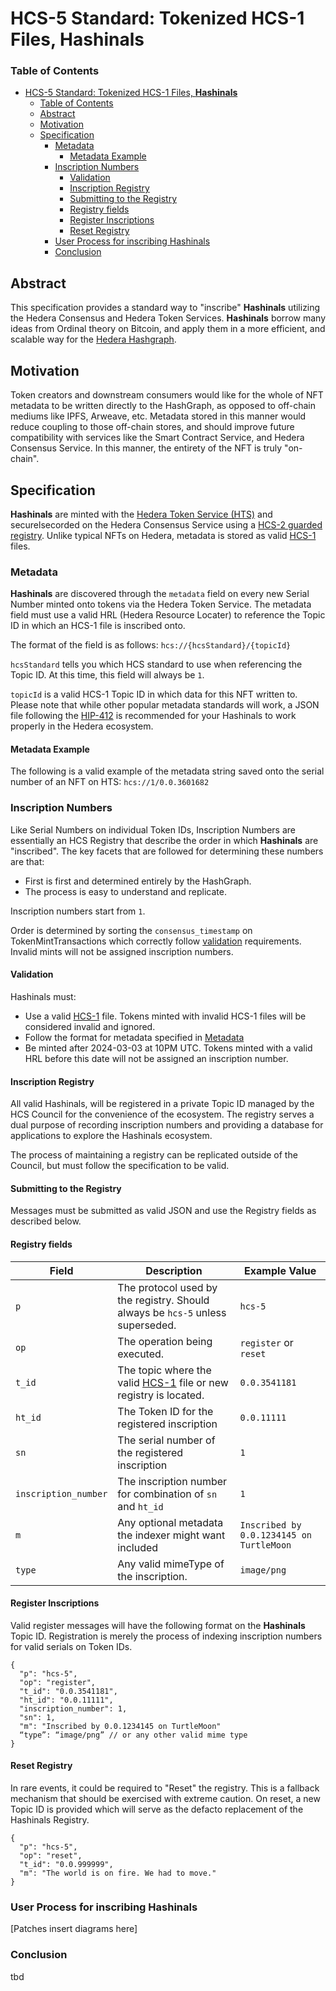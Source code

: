 # HCS-5 Standard: Tokenized HCS-1 Files, **Hashinals**

### Table of Contents

- [HCS-5 Standard: Tokenized HCS-1 Files, **Hashinals**](#hcs-5-standard-tokenized-hcs-1-files-hashinals)
    - [Table of Contents](#table-of-contents)
  - [Abstract](#abstract)
  - [Motivation](#motivation)
  - [Specification](#specification)
    - [Metadata](#metadata)
      - [Metadata Example](#metadata-example)
    - [Inscription Numbers](#inscription-numbers)
      - [Validation](#validation)
      - [Inscription Registry](#inscription-registry)
      - [Submitting to the Registry](#submitting-to-the-registry)
      - [Registry fields](#registry-fields)
      - [Register Inscriptions](#register-inscriptions)
      - [Reset Registry](#reset-registry)
    - [User Process for inscribing Hashinals](#user-process-for-inscribing-hashinals)
    - [Conclusion](#conclusion)

## Abstract

This specification provides a standard way to "inscribe" **Hashinals** utilizing the Hedera Consensus and Hedera Token Services. **Hashinals** borrow many ideas from Ordinal theory on Bitcoin, and apply them in a more efficient, and scalable way for the [Hedera Hashgraph](https://hedera.com).

## Motivation

Token creators and downstream consumers would like for the whole of NFT metadata to be written directly to the HashGraph, as opposed to off-chain mediums like IPFS, Arweave, etc. Metadata stored in this manner would reduce coupling to those off-chain stores, and should improve future compatibility with services like the Smart Contract Service, and Hedera Consensus Service. In this manner, the entirety of the NFT is truly "on-chain".

## Specification

**Hashinals** are minted with the [Hedera Token Service (HTS)](https://hedera.com/token-service) and securelsecorded on the Hedera Consensus Service using a [HCS-2 guarded registry](hcs-2.md). Unlike typical NFTs on Hedera, metadata is stored as valid [HCS-1](hcs-1.md) files.


### Metadata

**Hashinals** are discovered through the `metadata` field on every new Serial Number minted onto tokens via the Hedera Token Service. The metadata field must use a valid HRL (Hedera Resource Locater) to reference the Topic ID in which an HCS-1 file is inscribed onto.

The format of the field is as follows:
`hcs://{hcsStandard}/{topicId}`

`hcsStandard` tells you which HCS standard to use when referencing the Topic ID. At this time, this field will always be `1`.

`topicId` is a valid HCS-1 Topic ID in which data for this NFT written to. Please note that while other popular metadata standards will work, a JSON file following the [HIP-412](https://hips.hedera.com/hip/hip-412) is recommended for your Hashinals to work properly in the Hedera ecosystem.

#### Metadata Example
The following is a valid example of the metadata string saved onto the serial number of an NFT on HTS:
`hcs://1/0.0.3601682`

### Inscription Numbers

Like Serial Numbers on individual Token IDs, Inscription Numbers are essentially an HCS Registry that describe the order in which **Hashinals** are "inscribed". The key facets that are followed for determining these numbers are that:
- First is first and determined entirely by the HashGraph.
- The process is easy to understand and replicate.

Inscription numbers start from `1`.

Order is determined by sorting the `consensus_timestamp` on TokenMintTransactions which correctly follow [validation](#validation) requirements. Invalid mints will not be assigned inscription numbers.

#### Validation

Hashinals must:

- Use a valid [HCS-1](hcs-1.md) file. Tokens minted with invalid HCS-1 files will be considered invalid and ignored.
- Follow the format for metadata specified in [Metadata](#metadata)
- Be minted after 2024-03-03 at 10PM UTC. Tokens minted with a valid HRL before this date will not be assigned an inscription number.

#### Inscription Registry

All valid Hashinals, will be registered in a private Topic ID managed by the HCS Council for the convenience of the ecosystem. The registry serves a dual purpose of recording inscription numbers and providing a database for applications to explore the Hashinals ecosystem.

The process of maintaining a registry can be replicated outside of the Council, but must follow the specification to be valid.

#### Submitting to the Registry
Messages must be submitted as valid JSON and use the Registry fields as described below.

#### Registry fields

| Field  | Description                                                | Example Value |
|--------|------------------------------------------------------------|---------------|
| `p`    | The protocol used by the registry. Should always be `hcs-5` unless superseded.       | `hcs-5`
| `op`   | The operation being executed.  | `register` or `reset`
| `t_id` | The topic where the valid [HCS-1](hcs-1) file or new registry is located.  | `0.0.3541181` |
| `ht_id`| The Token ID for the registered inscription                | `0.0.11111`   |
| `sn`   | The serial number of the registered inscription            | `1`           |
| `inscription_number`   | The inscription number for combination of `sn` and `ht_id` | `1`    |
| `m`    | Any optional metadata the indexer might want included      | `Inscribed by 0.0.1234145 on TurtleMoon` |
| `type` | Any valid mimeType of the inscription.                     | `image/png`   |

#### Register Inscriptions

Valid register messages will have the following format on the **Hashinals** Topic ID. Registration is merely the process of indexing inscription numbers for valid serials on Token IDs.

```
{
  "p": "hcs-5",
  "op": "register",
  "t_id": "0.0.3541181",
  "ht_id": "0.0.11111",
  "inscription_number": 1,
  "sn": 1,
  "m": "Inscribed by 0.0.1234145 on TurtleMoon"
  “type”: “image/png” // or any other valid mime type
}
```

#### Reset Registry
In rare events, it could be required to "Reset" the registry. This is a fallback mechanism that should be exercised with extreme caution. On reset, a new Topic ID is provided which will serve as the defacto replacement of the Hashinals Registry.

```
{
  "p": "hcs-5",
  "op": "reset",
  "t_id": "0.0.999999",
  "m": "The world is on fire. We had to move."
}
```

### User Process for inscribing Hashinals
[Patches insert diagrams here]

### Conclusion
tbd